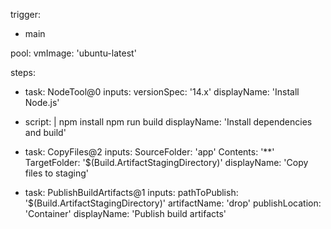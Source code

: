 trigger:
  - main

pool:
  vmImage: 'ubuntu-latest'

steps:
  - task: NodeTool@0
    inputs:
      versionSpec: '14.x'
    displayName: 'Install Node.js'

  - script: |
      npm install
      npm run build
    displayName: 'Install dependencies and build'

  - task: CopyFiles@2
    inputs:
      SourceFolder: 'app'
      Contents: '**'
      TargetFolder: '$(Build.ArtifactStagingDirectory)'
    displayName: 'Copy files to staging'

  - task: PublishBuildArtifacts@1
    inputs:
      pathToPublish: '$(Build.ArtifactStagingDirectory)'
      artifactName: 'drop'
      publishLocation: 'Container'
    displayName: 'Publish build artifacts'
